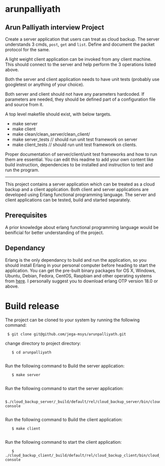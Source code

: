 # arunpalliyath

## Arun Palliyath interview Project

Create a server application that users can treat as cloud backup.
The server understands 3 cmds, `post`, `get` and `list`.
Define and document the packet protocol for the same.

A light weight client application can be invoked from any client machine.
This should connect to the server and help perform the 3 operations listed above.

Both the server and client application needs to have unit tests (probably use googletest or anything of your choice).

Both server and client should not have any parameters hardcoded. If parameters are needed, they
should be defined part of a configuration file and source from it.

A top level makefile should exist, with below targets.
* make server
* make client
* make clean/clean_server/clean_client/
* make server_tests // should run unit test framework on server
* make client_tests // should run unit test framework on clients.

Proper documentation of server/client/unit test frameworks and how to run them are essential. You can edit this readme to add your own content like build instruction, dependencies to be installed and instruction to test and run the program.

---
This project contains a server application which can be treated as a cloud backup and a client application. Both client and server applications are developed using Erlang functional programming language. The server and client applications can be tested, build and started separately. 

## Prerequisites ##
A prior knowledge about erlang functional programming language would be benificial for better understanding of the project.

## Dependancy ##
Erlang is the only dependancy to build and run the application, so you should install Erlang in your personal computer before heading to start the application. You can get the  pre-built binary packages for OS X, Windows, Ubuntu, Debian, Fedora, CentOS, Raspbian and other operating systems from [here](https://www.erlang-solutions.com/resources/download.html). I personally suggest you to download erlang OTP version 18.0 or above.

# Build release #
The project can be cloned to your system by running the following command:
```
 $ git clone git@github.com/jega-msys/arunpalliyath.git

```
change directory to project directory:
```
   $ cd arunpalliyath
   
``` 
Run the following command to Build the server application:
```
   $ make server
   
``` 
Run the following command to start the server application:
```
   $./cloud_backup_server/_build/default/rel/cloud_backup_server/bin/cloud_backup_server console
   
``` 
 Run the following command to Build the client application:
```
   $ make client
   
```   
Run the following command to start the client application:
```
   $ ./cloud_backup_client/_build/default/rel/cloud_backup_client/bin/cloud_backup_client console
   
``` 

